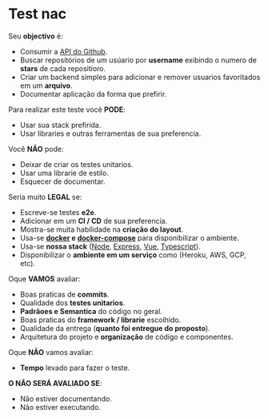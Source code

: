 # Test nac

Seu **objectivo** é:

* Consumir a [API do Github](https://docs.github.com/en/free-pro-team@latest/developers/overview/about-githubs-apis).
* Buscar repositórios de um usúario por **username** exibindo o numero de **stars** de cada repositioro.
* Criar um backend simples para adicionar e remover usuarios favoritados em um **arquivo**.
* Documentar aplicação da forma que prefirir.

Para realizar este teste você **PODE**:

* Usar sua stack prefirida.
* Usar libraries e outras ferramentas de sua preferencia.


Você **NÃO** pode:

* Deixar de criar os testes unitarios.
* Usar uma librarie de estilo.
* Esquecer de documentar.

Seria muito **LEGAL** se:

* Escreve-se testes **e2e**.
* Adicionar em um **CI / CD** de sua preferencia.
* Mostra-se muita habilidade na **criação do layout**.
* Usa-se **[docker](https://docs.docker.com/) e [docker-compose](https://docs.docker.com/compose/)** para disponibilizar o ambiente.
* Usa-se **nossa stack** ([Node](https://nodejs.org/en/), [Express](https://expressjs.com/pt-br/), [Vue](https://vuejs.org/), [Typescript](https://www.typescriptlang.org/)).
* Disponibilizar o **ambiente em um serviço** como (Heroku, AWS, GCP, etc).


Oque **VAMOS** avaliar:

* Boas praticas de **commits**.
* Qualidade dos **testes unitarios**.
* **Padrãoes e Semantica** do código no geral.
* Boas praticas do **framework / librarie** escolhido.
* Qualidade da entrega (**quanto foi entregue do proposto**).
* Arquitetura do projeto e **organização** de código e componentes.

Oque **NÃO** vamos avaliar:

* **Tempo** levado para fazer o teste.

**O NÃO SERÁ AVALIADO SE**:

* Não estiver documentando.
* Não estiver executando.





